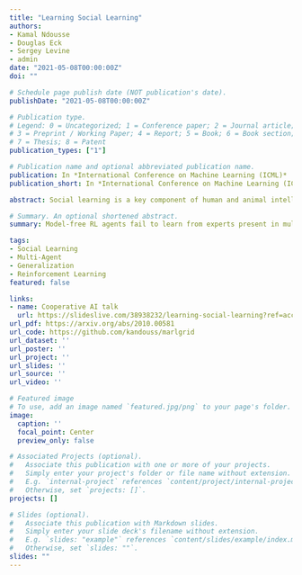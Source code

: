 ```yaml
---
title: "Learning Social Learning"
authors:
- Kamal Ndousse
- Douglas Eck
- Sergey Levine
- admin
date: "2021-05-08T00:00:00Z"
doi: ""

# Schedule page publish date (NOT publication's date).
publishDate: "2021-05-08T00:00:00Z"

# Publication type.
# Legend: 0 = Uncategorized; 1 = Conference paper; 2 = Journal article;
# 3 = Preprint / Working Paper; 4 = Report; 5 = Book; 6 = Book section;
# 7 = Thesis; 8 = Patent
publication_types: ["1"]

# Publication name and optional abbreviated publication name.
publication: In *International Conference on Machine Learning (ICML)*
publication_short: In *International Conference on Machine Learning (ICML);* *NeurIPS Cooperative AI Workshop* **Best Paper**

abstract: Social learning is a key component of human and animal intelligence. By taking cues from the behavior of experts in their environment, social learners can acquire sophisticated behavior and rapidly adapt to new circumstances. This paper investigates whether independent reinforcement learning (RL) agents in a multi-agent environment can learn to use social learning to improve their performance. We find that in most circumstances, vanilla model-free RL agents do not use social learning. We analyze the reasons for this deficiency, and show that by imposing constraints on the training environment and introducing a model-based auxiliary loss we are able to obtain generalized social learning policies which enable agents to i) discover complex skills that are not learned from single-agent training, and ii) adapt online to novel environments by taking cues from experts present in the new environment. In contrast, agents trained with model-free RL or imitation learning generalize poorly and do not succeed in the transfer tasks. By mixing multi-agent and solo training, we can obtain agents that use social learning to gain skills that they can deploy when alone, even out-performing agents trained alone from the start.

# Summary. An optional shortened abstract.
summary: Model-free RL agents fail to learn from experts present in multi-agent environments. By adding a model-based auxiliary loss, we induce social learning, which allows agents to learn how to learn from experts. When deployed to novel environments with new experts, they use social learning to determine how to solve the task, and generalize better than agents trained alone with RL or imitation learning. 

tags:
- Social Learning
- Multi-Agent
- Generalization
- Reinforcement Learning
featured: false

links:
- name: Cooperative AI talk
  url: https://slideslive.com/38938232/learning-social-learning?ref=account-folder-62099-folders
url_pdf: https://arxiv.org/abs/2010.00581
url_code: https://github.com/kandouss/marlgrid
url_dataset: ''
url_poster: ''
url_project: ''
url_slides: ''
url_source: ''
url_video: ''

# Featured image
# To use, add an image named `featured.jpg/png` to your page's folder. 
image:
  caption: ''
  focal_point: Center
  preview_only: false

# Associated Projects (optional).
#   Associate this publication with one or more of your projects.
#   Simply enter your project's folder or file name without extension.
#   E.g. `internal-project` references `content/project/internal-project/index.md`.
#   Otherwise, set `projects: []`.
projects: []

# Slides (optional).
#   Associate this publication with Markdown slides.
#   Simply enter your slide deck's filename without extension.
#   E.g. `slides: "example"` references `content/slides/example/index.md`.
#   Otherwise, set `slides: ""`.
slides: ""
---
```




